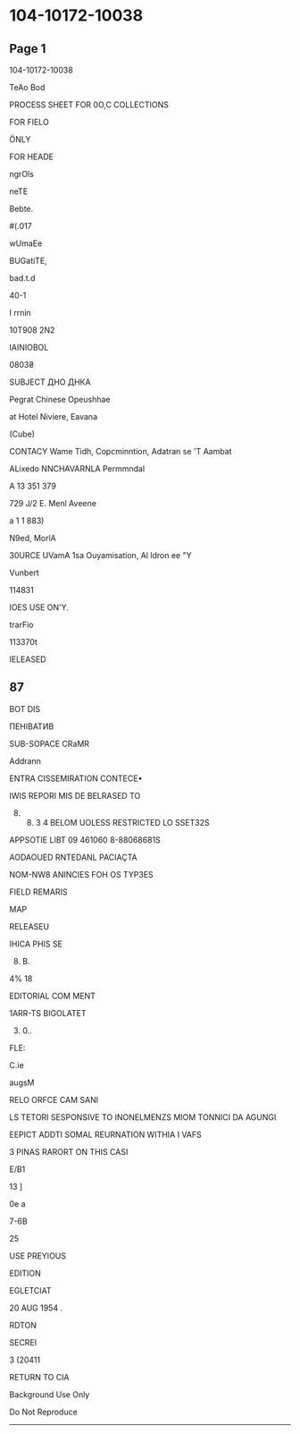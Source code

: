 # 104-10172-10038

## Page 1

104-10172-10038

TeAo Bod

PROCESS SHEET FOR 0O,C COLLECTIONS

FOR FIELO

ÖNLY

FOR HEADE

ngrOls

neTE

Bebte.

#(.017

wUmaEe

BUGatiTE,

bad.t.d

40-1

I rrnin

10T908 2N2

IAINIOBOL

0803₴

SUBJECT ДНО ДНКА

Pegrat Chinese Opeushhae

at Hotel Niviere, Eavana

(Cube)

CONTACY Wame Tidh, Copcminntion, Adatran se 'T Aambat

ALixedo NNCHAVARNLA Permmndal

A 13 351 379

729 J/2 E. Menl Aveene

a 1 1 883)

N9ed, MorlA

30URCE UVamA 1sa Ouyamisation, Al ldron ee "Y

Vunbert

114831

IOES USE ON'Y.

trarFio

113370t

IELEASED

## 87

BOT DIS

ПЕНІВАТИВ

SUB-SOPACE CRaMR

Addrann

ENTRA CISSEMIRATION CONTECE•

IWIS REPORI MIS DE BELRASED TO

8. 8. 3 4 BELOM UOLESS RESTRICTED LO SSET32S

APPSOTIE LIBT 09 461060 8-88068681S

AODAOUED RNTEDANL PACIAÇTA

NOM-NW8 ANINCIES FOH OS TYP3ES

FIELD REMARIS

MAP

RELEASEU

IHICA PHIS SE

8. В.

4% 18

EDITORIAL COM MENT

1ARR-TS BIGOLATET

3. 0..

FLE:

C.ie

augsM

RELO ORFCE CAM SANI

LS TETORI SESPONSIVE TO INONELMENZS MIOM TONNICI DA AGUNGI

EEPICT ADDTI SOMAL REURNATION WITHIA I VAFS

3 PINAS RARORT ON THIS CASI

E/B1

13 ]

0e a

7-6B

25

USE PREYIOUS

EDITION

EGLETCIAT

20 AUG 1954 .

RDTON

SECREI

3 (20411

RETURN TO CIA

Background Use Only

Do Not Reproduce

---

